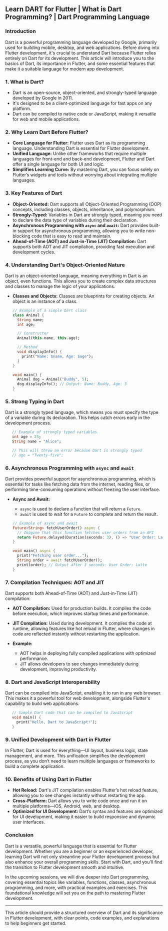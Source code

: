 ## Learn DART for Flutter | What is Dart Programming? | Dart Programming Language

### Introduction

Dart is a powerful programming language developed by Google, primarily used for building mobile, desktop, and web applications. Before diving into Flutter development, it's crucial to understand Dart because Flutter relies entirely on Dart for its development. This article will introduce you to the basics of Dart, its importance in Flutter, and some essential features that make it a suitable language for modern app development.

### 1. **What is Dart?**

- Dart is an open-source, object-oriented, and strongly-typed language developed by Google in 2011.
- It's designed to be a client-optimized language for fast apps on any platform.
- Dart can be compiled to native code or JavaScript, making it versatile for web and mobile applications.

### 2. **Why Learn Dart Before Flutter?**

- **Core Language for Flutter:** Flutter uses Dart as its programming language. Understanding Dart is essential for Flutter development.
- **Unified Language:** Unlike other frameworks that require multiple languages for front-end and back-end development, Flutter and Dart offer a single language for both UI and logic.
- **Simplifies Learning Curve:** By mastering Dart, you can focus solely on Flutter’s widgets and tools without worrying about integrating multiple languages.

### 3. **Key Features of Dart**

- **Object-Oriented:** Dart supports all Object-Oriented Programming (OOP) concepts, including classes, objects, inheritance, and polymorphism.
- **Strongly-Typed:** Variables in Dart are strongly typed, meaning you need to declare the data type of variables during their declaration.
- **Asynchronous Programming with `async` and `await`:** Dart provides built-in support for asynchronous programming, allowing you to write non-blocking code that is easy to read and maintain.
- **Ahead-of-Time (AOT) and Just-in-Time (JIT) Compilation:** Dart supports both AOT and JIT compilation, providing fast execution and development cycles.

### 4. **Understanding Dart's Object-Oriented Nature**

   Dart is an object-oriented language, meaning everything in Dart is an object, even functions. This allows you to create complex data structures and classes to manage the logic of your applications.

- **Classes and Objects:** Classes are blueprints for creating objects. An object is an instance of a class.

  ```dart
  // Example of a simple Dart class
  class Animal {
    String name;
    int age;

    // Constructor
    Animal(this.name, this.age);

    // Method
    void displayInfo() {
      print("Name: $name, Age: $age");
    }
  }

  void main() {
    Animal dog = Animal("Buddy", 5);
    dog.displayInfo(); // Output: Name: Buddy, Age: 5
  }
  ```

### 5. **Strong Typing in Dart**

   Dart is a strongly typed language, which means you must specify the type of a variable during its declaration. This helps catch errors early in the development process.

```dart
   // Example of strongly typed variables
   int age = 25;
   String name = "Alice";

   // This will throw an error because Dart is strongly typed
   // age = "Twenty-five";
```

### 6. **Asynchronous Programming with `async` and `await`**

   Dart provides powerful support for asynchronous programming, which is essential for tasks like fetching data from the internet, reading files, or performing time-consuming operations without freezing the user interface.

- **Async and Await:**

  - `async` is used to declare a function that will return a `Future`.
  - `await` is used to wait for a `Future` to complete and return the result.

  ```dart
  // Example of async and await
  Future<String> fetchUserOrder() async {
    // Imagine that this function fetches user orders from an API
    return Future.delayed(Duration(seconds: 3), () => "User Order: Latte");
  }

  void main() async {
    print("Fetching user order...");
    String order = await fetchUserOrder();
    print(order); // Output after 3 seconds: User Order: Latte
  }
  ```

### 7. **Compilation Techniques: AOT and JIT**

   Dart supports both Ahead-of-Time (AOT) and Just-in-Time (JIT) compilation:

- **AOT Compilation:** Used for production builds. It compiles the code before execution, which improves startup times and performance.
- **JIT Compilation:** Used during development. It compiles the code at runtime, allowing features like hot reload in Flutter, where changes in code are reflected instantly without restarting the application.
- **Example:**

  - AOT helps in deploying fully compiled applications with optimized performance.
  - JIT allows developers to see changes immediately during development, improving productivity.

### 8. **Dart and JavaScript Interoperability**

   Dart can be compiled into JavaScript, enabling it to run in any web browser. This makes it a powerful tool for web development, alongside Flutter's capability to build web applications.

```dart
   // Simple Dart code that can be compiled to JavaScript
   void main() {
     print("Hello, Dart to JavaScript!");
   }
```

### 9. **Unified Development with Dart in Flutter**

   In Flutter, Dart is used for everything—UI layout, business logic, state management, and more. This unification simplifies the development process, as you don’t need to learn multiple languages or frameworks to build a complete application.

### 10. **Benefits of Using Dart in Flutter**

- **Hot Reload:** Dart's JIT compilation enables Flutter’s hot reload feature, allowing you to see changes instantly without restarting the app.
- **Cross-Platform:** Dart allows you to write code once and run it on multiple platforms—iOS, Android, web, and desktop.
- **Optimized for UI Development:** Dart’s syntax and features are optimized for UI development, making it easier to build responsive and dynamic user interfaces.

### Conclusion

Dart is a versatile, powerful language that is essential for Flutter development. Whether you are a beginner or an experienced developer, learning Dart will not only streamline your Flutter development process but also enhance your overall programming skills. Start with Dart, and you'll find the transition to Flutter development smooth and intuitive.

In the upcoming sessions, we will dive deeper into Dart programming, covering essential topics like variables, functions, classes, asynchronous programming, and more, with practical examples and exercises. This foundational knowledge will set you on the path to mastering Flutter development.

---

This article should provide a structured overview of Dart and its significance in Flutter development, with clear points, code examples, and explanations to help beginners get started.

